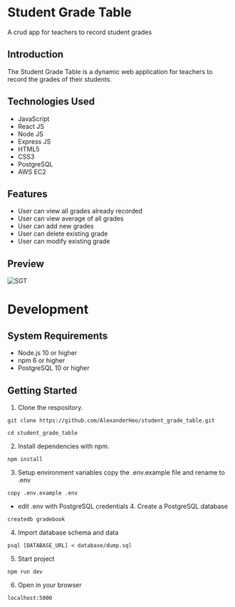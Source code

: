 # Student Grade Table

A crud app for teachers to record student grades

## Introduction

The Student Grade Table is a dynamic web application for teachers to record the grades of their students.

## Technologies Used

- JavaScript
- React JS
- Node JS
- Express JS
- HTML5
- CSS3
- PostgreSQL
- AWS EC2

## Features

- User can view all grades already recorded
- User can view average of all grades
- User can add new grades
- User can delete existing grade
- User can modify existing grade

## Preview

![SGT](sgt-react.gif)

# Development

## System Requirements

- Node.js 10 or higher
- npm 6 or higher
- PostgreSQL 10 or higher

## Getting Started

1. Clone the respository.

```
git clone https://github.com/AlexanderHeo/student_grade_table.git
```

```
cd student_grade_table
```

2. Install dependencies with npm.

```
npm install
```

3. Setup environment variables
   copy the .env.example file and rename to .env

```
copy .env.example .env
```

- edit .env with PostgreSQL credentials 4. Create a PostgreSQL database

```
createdb gradebook
```

4. Import database schema and data

```
psql [DATABASE_URL] < database/dump.sql
```

5. Start project

```
npm run dev
```

6. Open in your browser

```
localhost:5000
```
